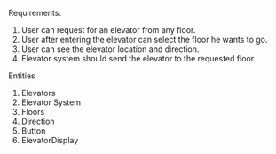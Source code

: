 Requirements:
1. User can request for an elevator from any floor.
2. User after entering the elevator can select the floor he wants to go.
3. User can see the elevator location and direction.
4. Elevator system should send the elevator to the requested floor.

Entities
1. Elevators 
2. Elevator System
3. Floors 
4. Direction 
5. Button
6. ElevatorDisplay 
    